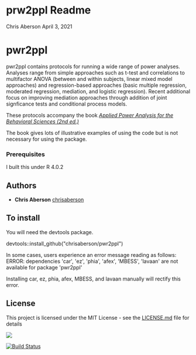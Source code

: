 prw2ppl Readme
================
Chris Aberson
April 3, 2021

# pwr2ppl

pwr2ppl contains protocols for running a wide range of power analyses.
Analyses range from simple approaches such as t-test and correlations to
multifactor ANOVA (between and within subjects, linear mixed model
approaches) and regression-based approaches (basic multiple regression,
moderated regression, mediation, and logistic regression). Recent additional focus on improving mediation approaches through addition of joint signficance tests and conditional process models. 

These protocols accompany the book [*Applied Power Analysis for the
Behavioral Sciences (2nd
ed.)*](https://www.routledge.com/Applied-Power-Analysis-for-the-Behavioral-Sciences-2nd-Edition-2nd-Edition/Aberson/p/book/9781138044593)

The book gives lots of illustrative examples of using the code but is
not necessary for using the package.

### Prerequisites

I built this under R 4.0.2

## Authors

  - **Chris Aberson** [chrisaberson](https://github.com/chrisaberson)
  
## To install
You will need the devtools package. 

devtools::install_github("chrisaberson/pwr2ppl") 

In some cases, users experience an error message reading as follows:
ERROR: dependencies 'car', 'ez', 'phia', 'afex', 'MBESS', 'lavaan' are not available for package 'pwr2ppl'

Installing car, ez, phia, afex, MBESS, and lavaan manually will rectify this error. 

## License

This project is licensed under the MIT License - see the
[LICENSE.md](LICENSE.md) file for details

[![](https://cranlogs.r-pkg.org/badges/pwr2ppl)](https://cran.r-project.org/package=pwr2ppl)

[![Build
Status](https://travis-ci.com/chrisaberson/pwr2ppl.svg?branch=master)](https://travis-ci.com/chrisaberson/pwr2ppl)
